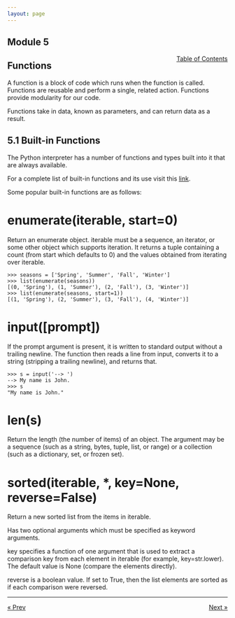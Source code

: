 ```yaml
---
layout: page
---
```


## Module 5

<a href="../../../toc" style="float: right;" target="_blank">Table of Contents</a>

## Functions

A function is a block of code which runs when the function is called. Functions are reusable and perform a single, related action. Functions provide modularity for our code.

Functions take in data, known as parameters, and can return data as a result.

## 5.1 Built-in Functions

The Python interpreter has a number of functions and types built into it that are always available.

For a complete list of built-in functions and its use visit this [link](https://docs.python.org/3/library/functions.html).

Some popular built-in functions are as follows:

# enumerate(iterable, start=0)

Return an enumerate object. iterable must be a sequence, an iterator, or some other object which supports iteration. It returns a tuple containing a count (from start which defaults to 0) and the values obtained from iterating over iterable.

    >>> seasons = ['Spring', 'Summer', 'Fall', 'Winter']
    >>> list(enumerate(seasons))
    [(0, 'Spring'), (1, 'Summer'), (2, 'Fall'), (3, 'Winter')]
    >>> list(enumerate(seasons, start=1))
    [(1, 'Spring'), (2, 'Summer'), (3, 'Fall'), (4, 'Winter')]

# input([prompt])

If the prompt argument is present, it is written to standard output without a trailing newline. The function then reads a line from input, converts it to a string (stripping a trailing newline), and returns that.

    >>> s = input('--> ')  
    --> My name is John.
    >>> s  
    "My name is John."

# len(s)

Return the length (the number of items) of an object. The argument may be a sequence (such as a string, bytes, tuple, list, or range) or a collection (such as a dictionary, set, or frozen set).

# sorted(iterable, *, key=None, reverse=False)

Return a new sorted list from the items in iterable.

Has two optional arguments which must be specified as keyword arguments.

key specifies a function of one argument that is used to extract a comparison key from each element in iterable (for example, key=str.lower). The default value is None (compare the elements directly).

reverse is a boolean value. If set to True, then the list elements are sorted as if each comparison were reversed.


<hr>
<a href="../../../module/4/for-loop-statement" style="float:left;"> &laquo; Prev </a>
<a href="../user-defined-functions" style="float:right;"> Next &raquo; </a>